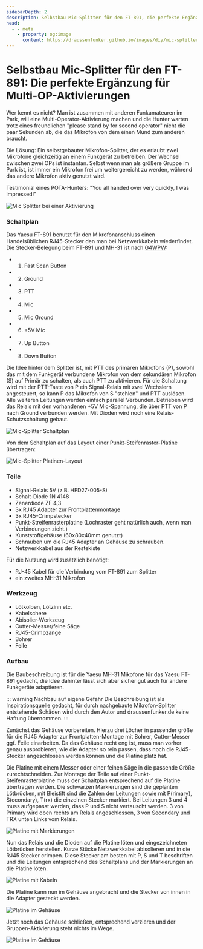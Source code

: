 ```yaml
---
sidebarDepth: 2
description: Selbstbau Mic-Splitter für den FT-891, die perfekte Ergänzung für Multi-OP-Aktivierungen
head:
  - - meta
    - property: og:image
      content: https://draussenfunker.github.io/images/diy/mic-splitter-ft-891/mic-split-action.jpeg
---
```



# Selbstbau Mic-Splitter für den FT-891: Die perfekte Ergänzung für Multi-OP-Aktivierungen

Wer kennt es nicht? Man ist zusammen mit anderen Funkamateuren im Park, will eine Multi-Operator-Aktivierung machen und die Hunter warten trotz eines freundlichen "please stand by for second operator" nicht die paar Sekunden ab, die das Mikrofon von dem einen Mund zum anderen braucht.

Die Lösung: Ein selbstgebauter Mikrofon-Splitter, der es erlaubt zwei Mikrofone gleichzeitig an einem Funkgerät zu betreiben.
Der Wechsel zwischen zwei OPs ist instantan. Selbst wenn man als größere Gruppe im Park ist, ist immer ein Mikrofon frei um weitergereicht zu werden, während das andere Mikrofon aktiv genutzt wird.

Testimonial eines POTA-Hunters: "You all handed over very quickly, I was impressed!"

![Mic Splitter bei einer Aktivierung](/images/diy/mic-splitter-ft-891/mic-split-action.jpeg)

### Schaltplan

Das Yaesu FT-891 benutzt für den Mikrofonanschluss einen Handelsüblichen RJ45-Stecker den man bei Netzwerkkabeln wiederfindet.
Die Stecker-Belegung beim FT-891 und MH-31 ist nach [G4WPW](https://www.qsl.net/g4wpw/mh31a.html):

- 1. Fast Scan Button
- 2. Ground
- 3. PTT
- 4. Mic
- 5. Mic Ground
- 6. +5V Mic 
- 7. Up Button
- 8. Down Button

Die Idee hinter dem Splitter ist, mit PTT des primären Mikrofons (P), sowohl das mit dem Funkgerät verbundene Mikrofon von dem sekundären Mikrofon (S) auf Primär zu schalten, als auch PTT zu aktivieren.
Für die Schaltung wird mit der PTT-Taste von P ein Signal-Relais mit zwei Wechslern angesteuert, so kann P das Mikrofon von S "stehlen" und PTT auslösen.
Alle weiteren Leitungen werden einfach parallel Verbunden. Betrieben wird das Relais mit den vorhandenen +5V Mic-Spannung, die über PTT von P nach Ground verbunden werden.
Mit Dioden wird noch eine Relais-Schutzschaltung gebaut.

![Mic-Splitter Schaltplan](/images/diy/mic-splitter-ft-891/mic-split-schematic.jpg)

Von dem Schaltplan auf das Layout einer Punkt-Steifenraster-Platine übertragen:

![Mic-Splitter Platinen-Layout](/images/diy/mic-splitter-ft-891/mic-split-lochraster-layout.jpg)

### Teile

- Signal-Relais 5V (z.B. HFD27-005-S)
- Schalt-Diode 1N 4148
- Zenerdiode ZF 4,3
- 3x RJ45 Adapter zur Frontplattenmontage
- 3x RJ45-Crimpstecker
- Punkt-Streifenrasterplatine (Lochraster geht natürlich auch, wenn man Verbindungen zieht.)
- Kunststoffgehäuse (60x80x40mm genutzt)
- Schrauben um die RJ45 Adapter an Gehäuse zu schrauben.
- Netzwerkkabel aus der Restekiste

Für die Nutzung wird zusätzlich benötigt:

- RJ-45 Kabel für die Verbindung vom FT-891 zum Splitter
- ein zweites MH-31 Mikrofon

### Werkzeug

- Lötkolben, Lötzinn etc.
- Kabelschere
- Abisolier-Werkzeug
- Cutter-Messer/feine Säge
- RJ45-Crimpzange
- Bohrer
- Feile

### Aufbau

Die Baubeschreibung ist für die Yaesu MH-31 Mikofone für das Yaesu FT-891 gedacht, die Idee dahinter lässt sich aber sicher gut auch für andere Funkgeräte adaptieren.

::: warning Nachbau auf eigene Gefahr
Die Beschreibung ist als Inspirationsquelle gedacht, für durch nachgebaute Mikrofon-Splitter entstehende Schäden wird durch den Autor und draussenfunker.de keine Haftung übernommen.
:::


Zunächst das Gehäuse vorbereiten. Hierzu drei Löcher in passender größe für die RJ45 Adapter zur Frontplatten-Montage mit Bohrer, Cutter-Messer ggf. Feile einarbeiten.
Da das Gehäuse recht eng ist, muss man vorher genau ausprobieren, wie die Adapter so rein passen, dass noch die RJ45-Stecker angeschlossen werden können und die Platine platz hat.

Die Platine mit einem Messer oder einer feinen Säge in die passende Größe zurechtschneiden.
Zur Montage der Teile auf einer Punkt-Steifenrasterplatine muss der Schaltplan entsprechend auf die Platine übertragen werden.
Die schwarzen Markierungen sind die geplanten Lötbrücken, mit Bleistift sind die Zahlen der Leitungen sowie mit P(rimary), S(econdary), T(rx) die einzelnen Stecker markiert.
Bei Leitungen 3 und 4 muss aufgepasst werden, dass P und S nicht vertauscht werden. 3 von Primary wird oben rechts am Relais angeschlossen, 3 von Secondary und TRX unten Links vom Relais.

![Platine mit Markierungen](/images/diy/mic-splitter-ft-891/mic-split-lochraster-beschriftet.jpeg)

Nun das Relais und die Dioden auf die Platine löten und eingezeichneten Lötbrücken herstellen.
Kurze Stücke Netzwerkkabel abisolieren und in die RJ45 Stecker crimpen.
Diese Stecker am besten mit P, S und T beschriften und die Leitungen entsprechend des Schaltplans und der Markierungen an die Platine löten.

![Platine mit Kabeln](/images/diy/mic-splitter-ft-891/mic-split-platine-mit-bauteilen.jpeg)

Die Platine kann nun im Gehäuse angebracht und die Stecker von innen in die Adapter gesteckt werden.

![Platine im Gehäuse](/images/diy/mic-splitter-ft-891/mic-split-in-case.jpeg)

Jetzt noch das Gehäuse schließen, entsprechend verzieren und der Gruppen-Aktivierung steht nichts im Wege.

![Platine im Gehäuse](/images/diy/mic-splitter-ft-891/mic-split-verkabelt.jpeg)
